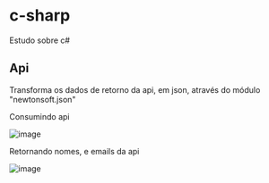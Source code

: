 # c-sharp
Estudo sobre c#

## Api

Transforma os dados de retorno da api, em json, através do módulo "newtonsoft.json"

Consumindo api 

![image](https://github.com/lukask028/c-sharp/assets/54475600/4f061ade-e73d-464c-b2d6-fdbd09a08364)


Retornando nomes, e emails da api

![image](https://github.com/lukask028/c-sharp/assets/54475600/e4baa850-c073-4b53-9755-ec068ac64b99)


